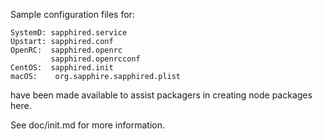 Sample configuration files for:
```
SystemD: sapphired.service
Upstart: sapphired.conf
OpenRC:  sapphired.openrc
         sapphired.openrcconf
CentOS:  sapphired.init
macOS:    org.sapphire.sapphired.plist
```
have been made available to assist packagers in creating node packages here.

See doc/init.md for more information.
